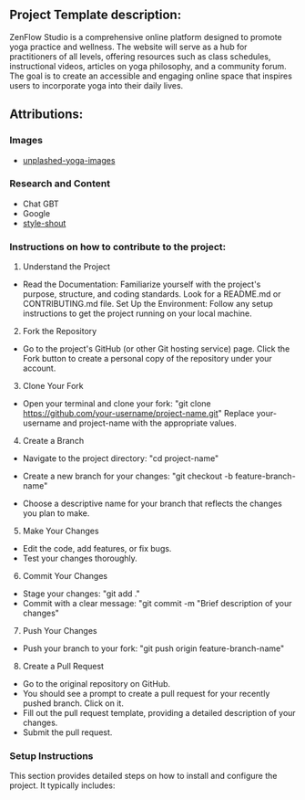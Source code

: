 ## Project Template description:

ZenFlow Studio is a comprehensive online platform designed to promote yoga practice and wellness. The website will serve as a hub for practitioners of all levels, offering resources such as class schedules, instructional videos, articles on yoga philosophy, and a community forum. The goal is to create an accessible and engaging online space that inspires users to incorporate yoga into their daily lives.

## Attributions:

### Images

- [unplashed-yoga-images](https://unsplash.com/images/sports/yoga)

### Research and Content

- Chat GBT
- Google
- [style-shout](https://styleshout.com)

### Instructions on how to contribute to the project:

1. Understand the Project

- Read the Documentation: Familiarize yourself with the project's purpose, structure, and coding standards. Look for a README.md or CONTRIBUTING.md file.
  Set Up the Environment: Follow any setup instructions to get the project running on your local machine.

2. Fork the Repository

- Go to the project's GitHub (or other Git hosting service) page.
  Click the Fork button to create a personal copy of the repository under your account.

3. Clone Your Fork

- Open your terminal and clone your fork: "git clone https://github.com/your-username/project-name.git"
  Replace your-username and project-name with the appropriate values.

4. Create a Branch

- Navigate to the project directory: "cd project-name"

- Create a new branch for your changes: "git checkout -b feature-branch-name"

- Choose a descriptive name for your branch that reflects the changes you plan to make.

5. Make Your Changes

- Edit the code, add features, or fix bugs.
- Test your changes thoroughly.

6. Commit Your Changes

- Stage your changes: "git add ."
- Commit with a clear message: "git commit -m "Brief description of your changes"

7. Push Your Changes

- Push your branch to your fork: "git push origin feature-branch-name"

8. Create a Pull Request

- Go to the original repository on GitHub.
- You should see a prompt to create a pull request for your recently pushed branch. Click on it.
- Fill out the pull request template, providing a detailed description of your changes.
- Submit the pull request.

### Setup Instructions

This section provides detailed steps on how to install and configure the project. It typically includes:

